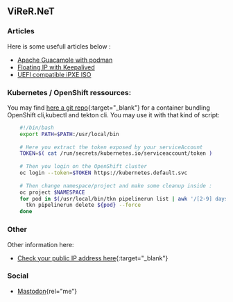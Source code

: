 ## ViReR.NeT 

### Articles

Here is some usefull articles below :
- [Apache Guacamole with podman](info/guacamole/)
- [Floating IP with Keepalived](info/keepalived/)
- [UEFI compatible iPXE ISO](info/ipxe-uefi/)

### Kubernetes / OpenShift ressources:

You may find [here a git repo](https://github.com/virer/ocp-k8s-tkn-basic-tools){:target="_blank"} for a container bundling OpenShift cli,kubectl and tekton cli.
You may use it with that kind of script:
```bash
    #!/bin/bash
    export PATH=$PATH:/usr/local/bin 
    
    # Here you extract the token exposed by your serviceAccount
    TOKEN=$( cat /run/secrets/kubernetes.io/serviceaccount/token ) 
    
    # Then you login on the OpenShift cluster
    oc login --token=$TOKEN https://kubernetes.default.svc 
    
    # Then change namespace/project and make some cleanup inside :
    oc project $NAMESPACE
    for pod in $(/usr/local/bin/tkn pipelinerun list | awk '/[2-9] days ago.*(Cancelled|Succeeded|Failed)/ { print $1 }'); do
      tkn pipelinerun delete ${pod} --force
    done
```


### Other

Other information here:
- [Check your public IP address here](http://ip.virer.net/){:target="_blank"}

### Social
- [Mastodon](https://fosstodon.org/@virer_dot_net){rel="me"}
